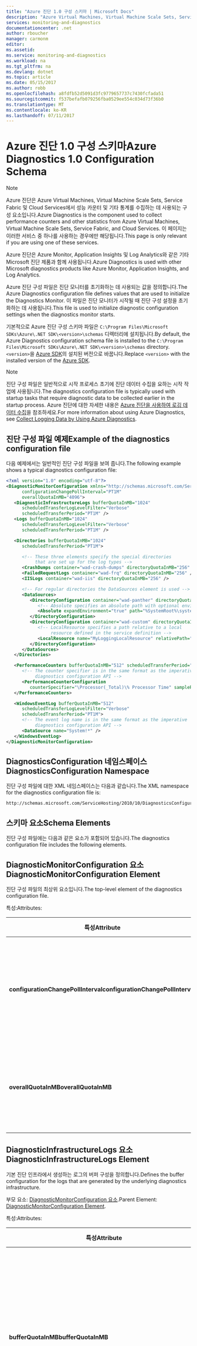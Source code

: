 ```yaml
---
title: "Azure 진단 1.0 구성 스키마 | Microsoft Docs"
description: "Azure Virtual Machines, Virtual Machine Scale Sets, Service Fabric 또는 Cloud Services에서 Azure SDK 2.4 이하를 사용하는 경우에만 해당됩니다."
services: monitoring-and-diagnostics
documentationcenter: .net
author: rboucher
manager: carmonm
editor: 
ms.assetid: 
ms.service: monitoring-and-diagnostics
ms.workload: na
ms.tgt_pltfrm: na
ms.devlang: dotnet
ms.topic: article
ms.date: 05/15/2017
ms.author: robb
ms.openlocfilehash: a8fdfb52d5091d3fc9779657737c7430fcfada51
ms.sourcegitcommit: f537befafb079256fba0529ee554c034d73f36b0
ms.translationtype: MT
ms.contentlocale: ko-KR
ms.lasthandoff: 07/11/2017
---
```

# <a name="azure-diagnostics-10-configuration-schema"></a><span data-ttu-id="5cb4b-103">Azure 진단 1.0 구성 스키마</span><span class="sxs-lookup"><span data-stu-id="5cb4b-103">Azure Diagnostics 1.0 Configuration Schema</span></span>
> [!NOTE]
> <span data-ttu-id="5cb4b-104">Azure 진단은 Azure Virtual Machines, Virtual Machine Scale Sets, Service Fabric 및 Cloud Services에서 성능 카운터 및 기타 통계를 수집하는 데 사용되는 구성 요소입니다.</span><span class="sxs-lookup"><span data-stu-id="5cb4b-104">Azure Diagnostics is the component used to collect performance counters and other statistics from Azure Virtual Machines, Virtual Machine Scale Sets, Service Fabric, and Cloud Services.</span></span>  <span data-ttu-id="5cb4b-105">이 페이지는 이러한 서비스 중 하나를 사용하는 경우에만 해당됩니다.</span><span class="sxs-lookup"><span data-stu-id="5cb4b-105">This page is only relevant if you are using one of these services.</span></span>
>

<span data-ttu-id="5cb4b-106">Azure 진단은 Azure Monitor, Application Insights 및 Log Analytics와 같은 기타 Microsoft 진단 제품과 함께 사용됩니다.</span><span class="sxs-lookup"><span data-stu-id="5cb4b-106">Azure Diagnostics is used with other Microsoft diagnostics products like Azure Monitor, Application Insights, and Log Analytics.</span></span>

<span data-ttu-id="5cb4b-107">Azure 진단 구성 파일은 진단 모니터를 초기화하는 데 사용되는 값을 정의합니다.</span><span class="sxs-lookup"><span data-stu-id="5cb4b-107">The Azure Diagnostics configuration file defines values that are used to initialize the Diagnostics Monitor.</span></span> <span data-ttu-id="5cb4b-108">이 파일은 진단 모니터가 시작될 때 진단 구성 설정을 초기화하는 데 사용됩니다.</span><span class="sxs-lookup"><span data-stu-id="5cb4b-108">This file is used to initialize diagnostic configuration settings when the diagnostics monitor starts.</span></span>  

 <span data-ttu-id="5cb4b-109">기본적으로 Azure 진단 구성 스키마 파일은 `C:\Program Files\Microsoft SDKs\Azure\.NET SDK\<version>\schemas` 디렉터리에 설치됩니다.</span><span class="sxs-lookup"><span data-stu-id="5cb4b-109">By default, the Azure Diagnostics configuration schema file is installed to the `C:\Program Files\Microsoft SDKs\Azure\.NET SDK\<version>\schemas` directory.</span></span> <span data-ttu-id="5cb4b-110">`<version>`을 [Azure SDK](http://www.windowsazure.com/develop/downloads/)의 설치된 버전으로 바꿉니다.</span><span class="sxs-lookup"><span data-stu-id="5cb4b-110">Replace `<version>` with the installed version of the [Azure SDK](http://www.windowsazure.com/develop/downloads/).</span></span>  

> [!NOTE]
>  <span data-ttu-id="5cb4b-111">진단 구성 파일은 일반적으로 시작 프로세스 초기에 진단 데이터 수집을 요하는 시작 작업에 사용됩니다.</span><span class="sxs-lookup"><span data-stu-id="5cb4b-111">The diagnostics configuration file is typically used with startup tasks that require diagnostic data to be collected earlier in the startup process.</span></span> <span data-ttu-id="5cb4b-112">Azure 진단에 대한 자세한 내용은 [Azure 진단을 사용하여 로깅 데이터 수집](assetId:///83a91c23-5ca2-4fc9-8df3-62036c37a3d7)을 참조하세요.</span><span class="sxs-lookup"><span data-stu-id="5cb4b-112">For more information about using Azure Diagnostics, see [Collect Logging Data by Using Azure Diagnostics](assetId:///83a91c23-5ca2-4fc9-8df3-62036c37a3d7).</span></span>  

## <a name="example-of-the-diagnostics-configuration-file"></a><span data-ttu-id="5cb4b-113">진단 구성 파일 예제</span><span class="sxs-lookup"><span data-stu-id="5cb4b-113">Example of the diagnostics configuration file</span></span>  
 <span data-ttu-id="5cb4b-114">다음 예제에서는 일반적인 진단 구성 파일을 보여 줍니다.</span><span class="sxs-lookup"><span data-stu-id="5cb4b-114">The following example shows a typical diagnostics configuration file:</span></span>  

```xml  
<?xml version="1.0" encoding="utf-8"?>
<DiagnosticMonitorConfiguration xmlns="http://schemas.microsoft.com/ServiceHosting/2010/10/DiagnosticsConfiguration"  
      configurationChangePollInterval="PT1M"  
      overallQuotaInMB="4096">  
   <DiagnosticInfrastructureLogs bufferQuotaInMB="1024"  
      scheduledTransferLogLevelFilter="Verbose"  
      scheduledTransferPeriod="PT1M" />  
   <Logs bufferQuotaInMB="1024"  
      scheduledTransferLogLevelFilter="Verbose"  
      scheduledTransferPeriod="PT1M" />  

   <Directories bufferQuotaInMB="1024"   
      scheduledTransferPeriod="PT1M">  

      <!-- These three elements specify the special directories   
           that are set up for the log types -->  
      <CrashDumps container="wad-crash-dumps" directoryQuotaInMB="256" />  
      <FailedRequestLogs container="wad-frq" directoryQuotaInMB="256" />  
      <IISLogs container="wad-iis" directoryQuotaInMB="256" />  

      <!-- For regular directories the DataSources element is used -->  
      <DataSources>  
         <DirectoryConfiguration container="wad-panther" directoryQuotaInMB="128">  
            <!-- Absolute specifies an absolute path with optional environment expansion -->  
            <Absolute expandEnvironment="true" path="%SystemRoot%\system32\sysprep\Panther" />  
         </DirectoryConfiguration>  
         <DirectoryConfiguration container="wad-custom" directoryQuotaInMB="128">  
            <!-- LocalResource specifies a path relative to a local   
                 resource defined in the service definition -->  
            <LocalResource name="MyLoggingLocalResource" relativePath="logs" />  
         </DirectoryConfiguration>  
      </DataSources>  
   </Directories>  

   <PerformanceCounters bufferQuotaInMB="512" scheduledTransferPeriod="PT1M">  
      <!-- The counter specifier is in the same format as the imperative   
           diagnostics configuration API -->  
      <PerformanceCounterConfiguration   
         counterSpecifier="\Processor(_Total)\% Processor Time" sampleRate="PT5S" />  
   </PerformanceCounters>  

   <WindowsEventLog bufferQuotaInMB="512"  
      scheduledTransferLogLevelFilter="Verbose"  
      scheduledTransferPeriod="PT1M">  
      <!-- The event log name is in the same format as the imperative   
           diagnostics configuration API -->  
      <DataSource name="System!*" />  
   </WindowsEventLog>  
</DiagnosticMonitorConfiguration>  
```  

## <a name="diagnosticsconfiguration-namespace"></a><span data-ttu-id="5cb4b-115">DiagnosticsConfiguration 네임스페이스</span><span class="sxs-lookup"><span data-stu-id="5cb4b-115">DiagnosticsConfiguration Namespace</span></span>  
 <span data-ttu-id="5cb4b-116">진단 구성 파일에 대한 XML 네임스페이스는 다음과 같습니다.</span><span class="sxs-lookup"><span data-stu-id="5cb4b-116">The XML namespace for the diagnostics configuration file is:</span></span>  

```  
http://schemas.microsoft.com/ServiceHosting/2010/10/DiagnosticsConfiguration  
```  

## <a name="schema-elements"></a><span data-ttu-id="5cb4b-117">스키마 요소</span><span class="sxs-lookup"><span data-stu-id="5cb4b-117">Schema Elements</span></span>  
 <span data-ttu-id="5cb4b-118">진단 구성 파일에는 다음과 같은 요소가 포함되어 있습니다.</span><span class="sxs-lookup"><span data-stu-id="5cb4b-118">The diagnostics configuration file includes the following elements.</span></span>


## <a name="diagnosticmonitorconfiguration-element"></a><span data-ttu-id="5cb4b-119">DiagnosticMonitorConfiguration 요소</span><span class="sxs-lookup"><span data-stu-id="5cb4b-119">DiagnosticMonitorConfiguration Element</span></span>  
<span data-ttu-id="5cb4b-120">진단 구성 파일의 최상위 요소입니다.</span><span class="sxs-lookup"><span data-stu-id="5cb4b-120">The top-level element of the diagnostics configuration file.</span></span>  

<span data-ttu-id="5cb4b-121">특성:</span><span class="sxs-lookup"><span data-stu-id="5cb4b-121">Attributes:</span></span>

|<span data-ttu-id="5cb4b-122">특성</span><span class="sxs-lookup"><span data-stu-id="5cb4b-122">Attribute</span></span>  |<span data-ttu-id="5cb4b-123">유형</span><span class="sxs-lookup"><span data-stu-id="5cb4b-123">Type</span></span>   |<span data-ttu-id="5cb4b-124">필수</span><span class="sxs-lookup"><span data-stu-id="5cb4b-124">Required</span></span>| <span data-ttu-id="5cb4b-125">기본값</span><span class="sxs-lookup"><span data-stu-id="5cb4b-125">Default</span></span> | <span data-ttu-id="5cb4b-126">설명</span><span class="sxs-lookup"><span data-stu-id="5cb4b-126">Description</span></span>|  
|-----------|-------|--------|---------|------------|  
|<span data-ttu-id="5cb4b-127">**configurationChangePollInterval**</span><span class="sxs-lookup"><span data-stu-id="5cb4b-127">**configurationChangePollInterval**</span></span>|<span data-ttu-id="5cb4b-128">duration</span><span class="sxs-lookup"><span data-stu-id="5cb4b-128">duration</span></span>|<span data-ttu-id="5cb4b-129">옵션</span><span class="sxs-lookup"><span data-stu-id="5cb4b-129">Optional</span></span> | <span data-ttu-id="5cb4b-130">PT1M</span><span class="sxs-lookup"><span data-stu-id="5cb4b-130">PT1M</span></span>| <span data-ttu-id="5cb4b-131">진단 모니터가 진단 구성 변경을 폴링하는 간격을 지정합니다.</span><span class="sxs-lookup"><span data-stu-id="5cb4b-131">Specifies the interval at which the diagnostic monitor polls for diagnostic configuration changes.</span></span>|  
|<span data-ttu-id="5cb4b-132">**overallQuotaInMB**</span><span class="sxs-lookup"><span data-stu-id="5cb4b-132">**overallQuotaInMB**</span></span>|<span data-ttu-id="5cb4b-133">unsignedInt</span><span class="sxs-lookup"><span data-stu-id="5cb4b-133">unsignedInt</span></span>|<span data-ttu-id="5cb4b-134">옵션</span><span class="sxs-lookup"><span data-stu-id="5cb4b-134">Optional</span></span>| <span data-ttu-id="5cb4b-135">4000MB</span><span class="sxs-lookup"><span data-stu-id="5cb4b-135">4000 MB.</span></span> <span data-ttu-id="5cb4b-136">값을 제공하는 경우 이 크기를 초과하지 않아야 합니다.</span><span class="sxs-lookup"><span data-stu-id="5cb4b-136">If you provide a value, it must not exceed this amount</span></span> |<span data-ttu-id="5cb4b-137">모든 로깅 버퍼에 할당된 파일 시스템 저장소의 총 크기입니다.</span><span class="sxs-lookup"><span data-stu-id="5cb4b-137">The total amount of file system storage allocated for all logging buffers.</span></span>|  

## <a name="diagnosticinfrastructurelogs-element"></a><span data-ttu-id="5cb4b-138">DiagnosticInfrastructureLogs 요소</span><span class="sxs-lookup"><span data-stu-id="5cb4b-138">DiagnosticInfrastructureLogs Element</span></span>  
<span data-ttu-id="5cb4b-139">기본 진단 인프라에서 생성하는 로그의 버퍼 구성을 정의합니다.</span><span class="sxs-lookup"><span data-stu-id="5cb4b-139">Defines the buffer configuration for the logs that are generated by the underlying diagnostics infrastructure.</span></span>

<span data-ttu-id="5cb4b-140">부모 요소: [DiagnosticMonitorConfiguration 요소](#DiagnosticMonitorConfiguration).</span><span class="sxs-lookup"><span data-stu-id="5cb4b-140">Parent Element: [DiagnosticMonitorConfiguration Element](#DiagnosticMonitorConfiguration).</span></span>  

<span data-ttu-id="5cb4b-141">특성:</span><span class="sxs-lookup"><span data-stu-id="5cb4b-141">Attributes:</span></span>

|<span data-ttu-id="5cb4b-142">특성</span><span class="sxs-lookup"><span data-stu-id="5cb4b-142">Attribute</span></span>|<span data-ttu-id="5cb4b-143">형식</span><span class="sxs-lookup"><span data-stu-id="5cb4b-143">Type</span></span>|<span data-ttu-id="5cb4b-144">설명</span><span class="sxs-lookup"><span data-stu-id="5cb4b-144">Description</span></span>|  
|---------|----|-----------------|  
|<span data-ttu-id="5cb4b-145">**bufferQuotaInMB**</span><span class="sxs-lookup"><span data-stu-id="5cb4b-145">**bufferQuotaInMB**</span></span>|<span data-ttu-id="5cb4b-146">unsignedInt</span><span class="sxs-lookup"><span data-stu-id="5cb4b-146">unsignedInt</span></span>|<span data-ttu-id="5cb4b-147">선택 사항입니다.</span><span class="sxs-lookup"><span data-stu-id="5cb4b-147">Optional.</span></span> <span data-ttu-id="5cb4b-148">지정된 데이터에 사용할 수 있는 파일 시스템 저장소의 최대 크기를 지정합니다.</span><span class="sxs-lookup"><span data-stu-id="5cb4b-148">Specifies the maximum amount of file system storage that is available for the specified data.</span></span><br /><br /> <span data-ttu-id="5cb4b-149">기본값은 0입니다.</span><span class="sxs-lookup"><span data-stu-id="5cb4b-149">The default is 0.</span></span>|  
|<span data-ttu-id="5cb4b-150">**scheduledTransferLogLevelFilter**</span><span class="sxs-lookup"><span data-stu-id="5cb4b-150">**scheduledTransferLogLevelFilter**</span></span>|<span data-ttu-id="5cb4b-151">string</span><span class="sxs-lookup"><span data-stu-id="5cb4b-151">string</span></span>|<span data-ttu-id="5cb4b-152">선택 사항입니다.</span><span class="sxs-lookup"><span data-stu-id="5cb4b-152">Optional.</span></span> <span data-ttu-id="5cb4b-153">전송되는 로그 항목에 대한 최소 심각도 수준을 지정합니다.</span><span class="sxs-lookup"><span data-stu-id="5cb4b-153">Specifies the minimum severity level for log entries that are transferred.</span></span> <span data-ttu-id="5cb4b-154">기본값은 **Undefined**입니다.</span><span class="sxs-lookup"><span data-stu-id="5cb4b-154">The default value is **Undefined**.</span></span> <span data-ttu-id="5cb4b-155">사용 가능한 다른 값은 **Verbose**, **Information**, **Warning**, **Error**, 및 **Critical**입니다.</span><span class="sxs-lookup"><span data-stu-id="5cb4b-155">Other possible values are **Verbose**, **Information**, **Warning**, **Error**, and **Critical**.</span></span>|  
|<span data-ttu-id="5cb4b-156">**scheduledTransferPeriod**</span><span class="sxs-lookup"><span data-stu-id="5cb4b-156">**scheduledTransferPeriod**</span></span>|<span data-ttu-id="5cb4b-157">duration</span><span class="sxs-lookup"><span data-stu-id="5cb4b-157">duration</span></span>|<span data-ttu-id="5cb4b-158">선택 사항입니다.</span><span class="sxs-lookup"><span data-stu-id="5cb4b-158">Optional.</span></span> <span data-ttu-id="5cb4b-159">예약된 데이터 전송 사이의 간격(가장 가까운 시간(분)으로 반올림)을 지정합니다.</span><span class="sxs-lookup"><span data-stu-id="5cb4b-159">Specifies the interval between scheduled transfers of data, rounded up to the nearest minute.</span></span><br /><br /> <span data-ttu-id="5cb4b-160">기본값은 PT0S입니다.</span><span class="sxs-lookup"><span data-stu-id="5cb4b-160">The default is PT0S.</span></span>|  

## <a name="logs-element"></a><span data-ttu-id="5cb4b-161">Logs 요소</span><span class="sxs-lookup"><span data-stu-id="5cb4b-161">Logs Element</span></span>  
 <span data-ttu-id="5cb4b-162">기본 Azure 로그의 버퍼 구성을 정의합니다.</span><span class="sxs-lookup"><span data-stu-id="5cb4b-162">Defines the buffer configuration for basic Azure logs.</span></span>

 <span data-ttu-id="5cb4b-163">부모 요소: [DiagnosticMonitorConfiguration 요소](#DiagnosticMonitorConfiguration).</span><span class="sxs-lookup"><span data-stu-id="5cb4b-163">Parent element: [DiagnosticMonitorConfiguration Element](#DiagnosticMonitorConfiguration).</span></span>  

<span data-ttu-id="5cb4b-164">특성:</span><span class="sxs-lookup"><span data-stu-id="5cb4b-164">Attributes:</span></span>  

|<span data-ttu-id="5cb4b-165">특성</span><span class="sxs-lookup"><span data-stu-id="5cb4b-165">Attribute</span></span>|<span data-ttu-id="5cb4b-166">형식</span><span class="sxs-lookup"><span data-stu-id="5cb4b-166">Type</span></span>|<span data-ttu-id="5cb4b-167">설명</span><span class="sxs-lookup"><span data-stu-id="5cb4b-167">Description</span></span>|  
|---------------|----------|-----------------|  
|<span data-ttu-id="5cb4b-168">**bufferQuotaInMB**</span><span class="sxs-lookup"><span data-stu-id="5cb4b-168">**bufferQuotaInMB**</span></span>|<span data-ttu-id="5cb4b-169">unsignedInt</span><span class="sxs-lookup"><span data-stu-id="5cb4b-169">unsignedInt</span></span>|<span data-ttu-id="5cb4b-170">선택 사항입니다.</span><span class="sxs-lookup"><span data-stu-id="5cb4b-170">Optional.</span></span> <span data-ttu-id="5cb4b-171">지정된 데이터에 사용할 수 있는 파일 시스템 저장소의 최대 크기를 지정합니다.</span><span class="sxs-lookup"><span data-stu-id="5cb4b-171">Specifies the maximum amount of file system storage that is available for the specified data.</span></span><br /><br /> <span data-ttu-id="5cb4b-172">기본값은 0입니다.</span><span class="sxs-lookup"><span data-stu-id="5cb4b-172">The default is 0.</span></span>|  
|<span data-ttu-id="5cb4b-173">**scheduledTransferLogLevelFilter**</span><span class="sxs-lookup"><span data-stu-id="5cb4b-173">**scheduledTransferLogLevelFilter**</span></span>|<span data-ttu-id="5cb4b-174">string</span><span class="sxs-lookup"><span data-stu-id="5cb4b-174">string</span></span>|<span data-ttu-id="5cb4b-175">선택 사항입니다.</span><span class="sxs-lookup"><span data-stu-id="5cb4b-175">Optional.</span></span> <span data-ttu-id="5cb4b-176">전송되는 로그 항목에 대한 최소 심각도 수준을 지정합니다.</span><span class="sxs-lookup"><span data-stu-id="5cb4b-176">Specifies the minimum severity level for log entries that are transferred.</span></span> <span data-ttu-id="5cb4b-177">기본값은 **Undefined**입니다.</span><span class="sxs-lookup"><span data-stu-id="5cb4b-177">The default value is **Undefined**.</span></span> <span data-ttu-id="5cb4b-178">사용 가능한 다른 값은 **Verbose**, **Information**, **Warning**, **Error**, 및 **Critical**입니다.</span><span class="sxs-lookup"><span data-stu-id="5cb4b-178">Other possible values are **Verbose**, **Information**, **Warning**, **Error**, and **Critical**.</span></span>|  
|<span data-ttu-id="5cb4b-179">**scheduledTransferPeriod**</span><span class="sxs-lookup"><span data-stu-id="5cb4b-179">**scheduledTransferPeriod**</span></span>|<span data-ttu-id="5cb4b-180">duration</span><span class="sxs-lookup"><span data-stu-id="5cb4b-180">duration</span></span>|<span data-ttu-id="5cb4b-181">선택 사항입니다.</span><span class="sxs-lookup"><span data-stu-id="5cb4b-181">Optional.</span></span> <span data-ttu-id="5cb4b-182">예약된 데이터 전송 사이의 간격(가장 가까운 시간(분)으로 반올림)을 지정합니다.</span><span class="sxs-lookup"><span data-stu-id="5cb4b-182">Specifies the interval between scheduled transfers of data, rounded up to the nearest minute.</span></span><br /><br /> <span data-ttu-id="5cb4b-183">기본값은 PT0S입니다.</span><span class="sxs-lookup"><span data-stu-id="5cb4b-183">The default is PT0S.</span></span>|  

## <a name="directories-element"></a><span data-ttu-id="5cb4b-184">Directories 요소</span><span class="sxs-lookup"><span data-stu-id="5cb4b-184">Directories Element</span></span>  
<span data-ttu-id="5cb4b-185">정의할 수 있는 파일 기반 로그의 버퍼 구성을 정의합니다.</span><span class="sxs-lookup"><span data-stu-id="5cb4b-185">Defines the buffer configuration for file-based logs that you can define.</span></span>

<span data-ttu-id="5cb4b-186">부모 요소: [DiagnosticMonitorConfiguration 요소](#DiagnosticMonitorConfiguration).</span><span class="sxs-lookup"><span data-stu-id="5cb4b-186">Parent element: [DiagnosticMonitorConfiguration Element](#DiagnosticMonitorConfiguration).</span></span>  


<span data-ttu-id="5cb4b-187">특성:</span><span class="sxs-lookup"><span data-stu-id="5cb4b-187">Attributes:</span></span>  

|<span data-ttu-id="5cb4b-188">특성</span><span class="sxs-lookup"><span data-stu-id="5cb4b-188">Attribute</span></span>|<span data-ttu-id="5cb4b-189">형식</span><span class="sxs-lookup"><span data-stu-id="5cb4b-189">Type</span></span>|<span data-ttu-id="5cb4b-190">설명</span><span class="sxs-lookup"><span data-stu-id="5cb4b-190">Description</span></span>|  
|---------------|----------|-----------------|  
|<span data-ttu-id="5cb4b-191">**bufferQuotaInMB**</span><span class="sxs-lookup"><span data-stu-id="5cb4b-191">**bufferQuotaInMB**</span></span>|<span data-ttu-id="5cb4b-192">unsignedInt</span><span class="sxs-lookup"><span data-stu-id="5cb4b-192">unsignedInt</span></span>|<span data-ttu-id="5cb4b-193">선택 사항입니다.</span><span class="sxs-lookup"><span data-stu-id="5cb4b-193">Optional.</span></span> <span data-ttu-id="5cb4b-194">지정된 데이터에 사용할 수 있는 파일 시스템 저장소의 최대 크기를 지정합니다.</span><span class="sxs-lookup"><span data-stu-id="5cb4b-194">Specifies the maximum amount of file system storage that is available for the specified data.</span></span><br /><br /> <span data-ttu-id="5cb4b-195">기본값은 0입니다.</span><span class="sxs-lookup"><span data-stu-id="5cb4b-195">The default is 0.</span></span>|  
|<span data-ttu-id="5cb4b-196">**scheduledTransferPeriod**</span><span class="sxs-lookup"><span data-stu-id="5cb4b-196">**scheduledTransferPeriod**</span></span>|<span data-ttu-id="5cb4b-197">duration</span><span class="sxs-lookup"><span data-stu-id="5cb4b-197">duration</span></span>|<span data-ttu-id="5cb4b-198">선택 사항입니다.</span><span class="sxs-lookup"><span data-stu-id="5cb4b-198">Optional.</span></span> <span data-ttu-id="5cb4b-199">예약된 데이터 전송 사이의 간격(가장 가까운 시간(분)으로 반올림)을 지정합니다.</span><span class="sxs-lookup"><span data-stu-id="5cb4b-199">Specifies the interval between scheduled transfers of data, rounded up to the nearest minute.</span></span><br /><br /> <span data-ttu-id="5cb4b-200">기본값은 PT0S입니다.</span><span class="sxs-lookup"><span data-stu-id="5cb4b-200">The default is PT0S.</span></span>|  

## <a name="crashdumps-element"></a><span data-ttu-id="5cb4b-201">CrashDumps 요소</span><span class="sxs-lookup"><span data-stu-id="5cb4b-201">CrashDumps Element</span></span>  
 <span data-ttu-id="5cb4b-202">크래시 덤프 디렉터리를 정의합니다.</span><span class="sxs-lookup"><span data-stu-id="5cb4b-202">Defines the crash dumps directory.</span></span>

 <span data-ttu-id="5cb4b-203">부모 요소: [Directories 요소](#Directories).</span><span class="sxs-lookup"><span data-stu-id="5cb4b-203">Parent Element: [Directories Element](#Directories).</span></span>  

<span data-ttu-id="5cb4b-204">특성:</span><span class="sxs-lookup"><span data-stu-id="5cb4b-204">Attributes:</span></span>  

|<span data-ttu-id="5cb4b-205">특성</span><span class="sxs-lookup"><span data-stu-id="5cb4b-205">Attribute</span></span>|<span data-ttu-id="5cb4b-206">형식</span><span class="sxs-lookup"><span data-stu-id="5cb4b-206">Type</span></span>|<span data-ttu-id="5cb4b-207">설명</span><span class="sxs-lookup"><span data-stu-id="5cb4b-207">Description</span></span>|  
|---------------|----------|-----------------|  
|<span data-ttu-id="5cb4b-208">**container**</span><span class="sxs-lookup"><span data-stu-id="5cb4b-208">**container**</span></span>|<span data-ttu-id="5cb4b-209">string</span><span class="sxs-lookup"><span data-stu-id="5cb4b-209">string</span></span>|<span data-ttu-id="5cb4b-210">디렉터리의 내용이 전송될 컨테이너의 이름입니다.</span><span class="sxs-lookup"><span data-stu-id="5cb4b-210">The name of the container where the contents of the directory is to be transferred.</span></span>|  
|<span data-ttu-id="5cb4b-211">**directoryQuotaInMB**</span><span class="sxs-lookup"><span data-stu-id="5cb4b-211">**directoryQuotaInMB**</span></span>|<span data-ttu-id="5cb4b-212">unsignedInt</span><span class="sxs-lookup"><span data-stu-id="5cb4b-212">unsignedInt</span></span>|<span data-ttu-id="5cb4b-213">선택 사항입니다.</span><span class="sxs-lookup"><span data-stu-id="5cb4b-213">Optional.</span></span> <span data-ttu-id="5cb4b-214">디렉터리의 최대 크기(MB)를 지정합니다.</span><span class="sxs-lookup"><span data-stu-id="5cb4b-214">Specifies the maximum size of the directory in megabytes.</span></span><br /><br /> <span data-ttu-id="5cb4b-215">기본값은 0입니다.</span><span class="sxs-lookup"><span data-stu-id="5cb4b-215">The default is 0.</span></span>|  

## <a name="failedrequestlogs-element"></a><span data-ttu-id="5cb4b-216">FailedRequestLogs 요소</span><span class="sxs-lookup"><span data-stu-id="5cb4b-216">FailedRequestLogs Element</span></span>  
 <span data-ttu-id="5cb4b-217">실패한 요청 로그 디렉터리를 정의합니다.</span><span class="sxs-lookup"><span data-stu-id="5cb4b-217">Defines the failed request log directory.</span></span>

 <span data-ttu-id="5cb4b-218">부모 요소[Directories 요소](#Directories).</span><span class="sxs-lookup"><span data-stu-id="5cb4b-218">Parent Element [Directories Element](#Directories).</span></span>  

<span data-ttu-id="5cb4b-219">특성:</span><span class="sxs-lookup"><span data-stu-id="5cb4b-219">Attributes:</span></span>  

|<span data-ttu-id="5cb4b-220">특성</span><span class="sxs-lookup"><span data-stu-id="5cb4b-220">Attribute</span></span>|<span data-ttu-id="5cb4b-221">형식</span><span class="sxs-lookup"><span data-stu-id="5cb4b-221">Type</span></span>|<span data-ttu-id="5cb4b-222">설명</span><span class="sxs-lookup"><span data-stu-id="5cb4b-222">Description</span></span>|  
|---------------|----------|-----------------|  
|<span data-ttu-id="5cb4b-223">**container**</span><span class="sxs-lookup"><span data-stu-id="5cb4b-223">**container**</span></span>|<span data-ttu-id="5cb4b-224">string</span><span class="sxs-lookup"><span data-stu-id="5cb4b-224">string</span></span>|<span data-ttu-id="5cb4b-225">디렉터리의 내용이 전송될 컨테이너의 이름입니다.</span><span class="sxs-lookup"><span data-stu-id="5cb4b-225">The name of the container where the contents of the directory is to be transferred.</span></span>|  
|<span data-ttu-id="5cb4b-226">**directoryQuotaInMB**</span><span class="sxs-lookup"><span data-stu-id="5cb4b-226">**directoryQuotaInMB**</span></span>|<span data-ttu-id="5cb4b-227">unsignedInt</span><span class="sxs-lookup"><span data-stu-id="5cb4b-227">unsignedInt</span></span>|<span data-ttu-id="5cb4b-228">선택 사항입니다.</span><span class="sxs-lookup"><span data-stu-id="5cb4b-228">Optional.</span></span> <span data-ttu-id="5cb4b-229">디렉터리의 최대 크기(MB)를 지정합니다.</span><span class="sxs-lookup"><span data-stu-id="5cb4b-229">Specifies the maximum size of the directory in megabytes.</span></span><br /><br /> <span data-ttu-id="5cb4b-230">기본값은 0입니다.</span><span class="sxs-lookup"><span data-stu-id="5cb4b-230">The default is 0.</span></span>|  

##  <a name="iislogs-element"></a><span data-ttu-id="5cb4b-231">IISLogs 요소</span><span class="sxs-lookup"><span data-stu-id="5cb4b-231">IISLogs Element</span></span>  
 <span data-ttu-id="5cb4b-232">IIS 로그 디렉터리를 정의합니다.</span><span class="sxs-lookup"><span data-stu-id="5cb4b-232">Defines the IIS log directory.</span></span>

 <span data-ttu-id="5cb4b-233">부모 요소[Directories 요소](#Directories).</span><span class="sxs-lookup"><span data-stu-id="5cb4b-233">Parent Element [Directories Element](#Directories).</span></span>  

<span data-ttu-id="5cb4b-234">특성:</span><span class="sxs-lookup"><span data-stu-id="5cb4b-234">Attributes:</span></span>  

|<span data-ttu-id="5cb4b-235">특성</span><span class="sxs-lookup"><span data-stu-id="5cb4b-235">Attribute</span></span>|<span data-ttu-id="5cb4b-236">형식</span><span class="sxs-lookup"><span data-stu-id="5cb4b-236">Type</span></span>|<span data-ttu-id="5cb4b-237">설명</span><span class="sxs-lookup"><span data-stu-id="5cb4b-237">Description</span></span>|  
|---------------|----------|-----------------|  
|<span data-ttu-id="5cb4b-238">**container**</span><span class="sxs-lookup"><span data-stu-id="5cb4b-238">**container**</span></span>|<span data-ttu-id="5cb4b-239">string</span><span class="sxs-lookup"><span data-stu-id="5cb4b-239">string</span></span>|<span data-ttu-id="5cb4b-240">디렉터리의 내용이 전송될 컨테이너의 이름입니다.</span><span class="sxs-lookup"><span data-stu-id="5cb4b-240">The name of the container where the contents of the directory is to be transferred.</span></span>|  
|<span data-ttu-id="5cb4b-241">**directoryQuotaInMB**</span><span class="sxs-lookup"><span data-stu-id="5cb4b-241">**directoryQuotaInMB**</span></span>|<span data-ttu-id="5cb4b-242">unsignedInt</span><span class="sxs-lookup"><span data-stu-id="5cb4b-242">unsignedInt</span></span>|<span data-ttu-id="5cb4b-243">선택 사항입니다.</span><span class="sxs-lookup"><span data-stu-id="5cb4b-243">Optional.</span></span> <span data-ttu-id="5cb4b-244">디렉터리의 최대 크기(MB)를 지정합니다.</span><span class="sxs-lookup"><span data-stu-id="5cb4b-244">Specifies the maximum size of the directory in megabytes.</span></span><br /><br /> <span data-ttu-id="5cb4b-245">기본값은 0입니다.</span><span class="sxs-lookup"><span data-stu-id="5cb4b-245">The default is 0.</span></span>|  

## <a name="datasources-element"></a><span data-ttu-id="5cb4b-246">DataSources 요소</span><span class="sxs-lookup"><span data-stu-id="5cb4b-246">DataSources Element</span></span>  
 <span data-ttu-id="5cb4b-247">0개 이상의 추가 로그 디렉터리를 정의합니다.</span><span class="sxs-lookup"><span data-stu-id="5cb4b-247">Defines zero or more additional log directories.</span></span>

 <span data-ttu-id="5cb4b-248">부모 요소: [Directories 요소](#Directories).</span><span class="sxs-lookup"><span data-stu-id="5cb4b-248">Parent Element: [Directories Element](#Directories).</span></span>

## <a name="directoryconfiguration-element"></a><span data-ttu-id="5cb4b-249">DirectoryConfiguration 요소</span><span class="sxs-lookup"><span data-stu-id="5cb4b-249">DirectoryConfiguration Element</span></span>  
 <span data-ttu-id="5cb4b-250">모니터링할 로그 파일의 디렉터리를 정의합니다.</span><span class="sxs-lookup"><span data-stu-id="5cb4b-250">Defines the directory of log files to monitor.</span></span>

 <span data-ttu-id="5cb4b-251">부모 요소: [DataSources 요소](#DataSources)</span><span class="sxs-lookup"><span data-stu-id="5cb4b-251">Parent Element: [DataSources Element](#DataSources).</span></span>

<span data-ttu-id="5cb4b-252">특성:</span><span class="sxs-lookup"><span data-stu-id="5cb4b-252">Attributes:</span></span>

|<span data-ttu-id="5cb4b-253">특성</span><span class="sxs-lookup"><span data-stu-id="5cb4b-253">Attribute</span></span>|<span data-ttu-id="5cb4b-254">형식</span><span class="sxs-lookup"><span data-stu-id="5cb4b-254">Type</span></span>|<span data-ttu-id="5cb4b-255">설명</span><span class="sxs-lookup"><span data-stu-id="5cb4b-255">Description</span></span>|  
|---------------|----------|-----------------|  
|<span data-ttu-id="5cb4b-256">**container**</span><span class="sxs-lookup"><span data-stu-id="5cb4b-256">**container**</span></span>|<span data-ttu-id="5cb4b-257">string</span><span class="sxs-lookup"><span data-stu-id="5cb4b-257">string</span></span>|<span data-ttu-id="5cb4b-258">디렉터리의 내용이 전송될 컨테이너의 이름입니다.</span><span class="sxs-lookup"><span data-stu-id="5cb4b-258">The name of the container where the contents of the directory is to be transferred.</span></span>|  
|<span data-ttu-id="5cb4b-259">**directoryQuotaInMB**</span><span class="sxs-lookup"><span data-stu-id="5cb4b-259">**directoryQuotaInMB**</span></span>|<span data-ttu-id="5cb4b-260">unsignedInt</span><span class="sxs-lookup"><span data-stu-id="5cb4b-260">unsignedInt</span></span>|<span data-ttu-id="5cb4b-261">선택 사항입니다.</span><span class="sxs-lookup"><span data-stu-id="5cb4b-261">Optional.</span></span> <span data-ttu-id="5cb4b-262">디렉터리의 최대 크기(MB)를 지정합니다.</span><span class="sxs-lookup"><span data-stu-id="5cb4b-262">Specifies the maximum size of the directory in megabytes.</span></span><br /><br /> <span data-ttu-id="5cb4b-263">기본값은 0입니다.</span><span class="sxs-lookup"><span data-stu-id="5cb4b-263">The default is 0.</span></span>|  

## <a name="absolute-element"></a><span data-ttu-id="5cb4b-264">Absolute 요소</span><span class="sxs-lookup"><span data-stu-id="5cb4b-264">Absolute Element</span></span>  
 <span data-ttu-id="5cb4b-265">선택적 환경 확장을 사용하여 모니터링할 디렉터리의 절대 경로를 정의합니다.</span><span class="sxs-lookup"><span data-stu-id="5cb4b-265">Defines an absolute path of the directory to monitor with optional environment expansion.</span></span>

 <span data-ttu-id="5cb4b-266">부모 요소: [DirectoryConfiguration 요소](#DirectoryConfiguration).</span><span class="sxs-lookup"><span data-stu-id="5cb4b-266">Parent Element: [DirectoryConfiguration Element](#DirectoryConfiguration).</span></span>  

<span data-ttu-id="5cb4b-267">특성:</span><span class="sxs-lookup"><span data-stu-id="5cb4b-267">Attributes:</span></span>  

|<span data-ttu-id="5cb4b-268">특성</span><span class="sxs-lookup"><span data-stu-id="5cb4b-268">Attribute</span></span>|<span data-ttu-id="5cb4b-269">형식</span><span class="sxs-lookup"><span data-stu-id="5cb4b-269">Type</span></span>|<span data-ttu-id="5cb4b-270">설명</span><span class="sxs-lookup"><span data-stu-id="5cb4b-270">Description</span></span>|  
|---------------|----------|-----------------|  
|<span data-ttu-id="5cb4b-271">**path**</span><span class="sxs-lookup"><span data-stu-id="5cb4b-271">**path**</span></span>|<span data-ttu-id="5cb4b-272">string</span><span class="sxs-lookup"><span data-stu-id="5cb4b-272">string</span></span>|<span data-ttu-id="5cb4b-273">필수입니다.</span><span class="sxs-lookup"><span data-stu-id="5cb4b-273">Required.</span></span> <span data-ttu-id="5cb4b-274">모니터링할 디렉터리의 절대 경로입니다.</span><span class="sxs-lookup"><span data-stu-id="5cb4b-274">The absolute path to the directory to monitor.</span></span>|  
|<span data-ttu-id="5cb4b-275">**expandEnvironment**</span><span class="sxs-lookup"><span data-stu-id="5cb4b-275">**expandEnvironment**</span></span>|<span data-ttu-id="5cb4b-276">부울</span><span class="sxs-lookup"><span data-stu-id="5cb4b-276">boolean</span></span>|<span data-ttu-id="5cb4b-277">필수입니다.</span><span class="sxs-lookup"><span data-stu-id="5cb4b-277">Required.</span></span> <span data-ttu-id="5cb4b-278">**true**로 설정하면 경로의 환경 변수가 확장됩니다.</span><span class="sxs-lookup"><span data-stu-id="5cb4b-278">If set to **true**, environment variables in the path are expanded.</span></span>|  

## <a name="localresource-element"></a><span data-ttu-id="5cb4b-279">LocalResource 요소</span><span class="sxs-lookup"><span data-stu-id="5cb4b-279">LocalResource Element</span></span>  
 <span data-ttu-id="5cb4b-280">서비스 정의에 정의된 로컬 리소스의 상대 경로를 정의합니다.</span><span class="sxs-lookup"><span data-stu-id="5cb4b-280">Defines a path relative to a local resource defined in the service definition.</span></span>

 <span data-ttu-id="5cb4b-281">부모 요소: [DirectoryConfiguration 요소](#DirectoryConfiguration).</span><span class="sxs-lookup"><span data-stu-id="5cb4b-281">Parent Element: [DirectoryConfiguration Element](#DirectoryConfiguration).</span></span>  

<span data-ttu-id="5cb4b-282">특성:</span><span class="sxs-lookup"><span data-stu-id="5cb4b-282">Attributes:</span></span>  

|<span data-ttu-id="5cb4b-283">특성</span><span class="sxs-lookup"><span data-stu-id="5cb4b-283">Attribute</span></span>|<span data-ttu-id="5cb4b-284">형식</span><span class="sxs-lookup"><span data-stu-id="5cb4b-284">Type</span></span>|<span data-ttu-id="5cb4b-285">설명</span><span class="sxs-lookup"><span data-stu-id="5cb4b-285">Description</span></span>|  
|---------------|----------|-----------------|  
|<span data-ttu-id="5cb4b-286">**name**</span><span class="sxs-lookup"><span data-stu-id="5cb4b-286">**name**</span></span>|<span data-ttu-id="5cb4b-287">string</span><span class="sxs-lookup"><span data-stu-id="5cb4b-287">string</span></span>|<span data-ttu-id="5cb4b-288">필수입니다.</span><span class="sxs-lookup"><span data-stu-id="5cb4b-288">Required.</span></span> <span data-ttu-id="5cb4b-289">모니터링할 디렉터리를 포함하는 로컬 리소스의 이름입니다.</span><span class="sxs-lookup"><span data-stu-id="5cb4b-289">The name of the local resource that contains the directory to monitor.</span></span>|  
|<span data-ttu-id="5cb4b-290">**relativePath**</span><span class="sxs-lookup"><span data-stu-id="5cb4b-290">**relativePath**</span></span>|<span data-ttu-id="5cb4b-291">string</span><span class="sxs-lookup"><span data-stu-id="5cb4b-291">string</span></span>|<span data-ttu-id="5cb4b-292">필수입니다.</span><span class="sxs-lookup"><span data-stu-id="5cb4b-292">Required.</span></span> <span data-ttu-id="5cb4b-293">모니터링할 로컬 리소스의 상대 경로입니다.</span><span class="sxs-lookup"><span data-stu-id="5cb4b-293">The path relative to the local resource to monitor.</span></span>|  

## <a name="performancecounters-element"></a><span data-ttu-id="5cb4b-294">PerformanceCounters 요소</span><span class="sxs-lookup"><span data-stu-id="5cb4b-294">PerformanceCounters Element</span></span>  
 <span data-ttu-id="5cb4b-295">수집할 성능 카운터의 경로를 정의합니다.</span><span class="sxs-lookup"><span data-stu-id="5cb4b-295">Defines the path to the performance counter to collect.</span></span>

 <span data-ttu-id="5cb4b-296">부모 요소: [DiagnosticMonitorConfiguration 요소](#DiagnosticMonitorConfiguration).</span><span class="sxs-lookup"><span data-stu-id="5cb4b-296">Parent Element: [DiagnosticMonitorConfiguration Element](#DiagnosticMonitorConfiguration).</span></span>


 <span data-ttu-id="5cb4b-297">특성:</span><span class="sxs-lookup"><span data-stu-id="5cb4b-297">Attributes:</span></span>  

|<span data-ttu-id="5cb4b-298">특성</span><span class="sxs-lookup"><span data-stu-id="5cb4b-298">Attribute</span></span>|<span data-ttu-id="5cb4b-299">형식</span><span class="sxs-lookup"><span data-stu-id="5cb4b-299">Type</span></span>|<span data-ttu-id="5cb4b-300">설명</span><span class="sxs-lookup"><span data-stu-id="5cb4b-300">Description</span></span>|  
|---------------|----------|-----------------|  
|<span data-ttu-id="5cb4b-301">**bufferQuotaInMB**</span><span class="sxs-lookup"><span data-stu-id="5cb4b-301">**bufferQuotaInMB**</span></span>|<span data-ttu-id="5cb4b-302">unsignedInt</span><span class="sxs-lookup"><span data-stu-id="5cb4b-302">unsignedInt</span></span>|<span data-ttu-id="5cb4b-303">선택 사항입니다.</span><span class="sxs-lookup"><span data-stu-id="5cb4b-303">Optional.</span></span> <span data-ttu-id="5cb4b-304">지정된 데이터에 사용할 수 있는 파일 시스템 저장소의 최대 크기를 지정합니다.</span><span class="sxs-lookup"><span data-stu-id="5cb4b-304">Specifies the maximum amount of file system storage that is available for the specified data.</span></span><br /><br /> <span data-ttu-id="5cb4b-305">기본값은 0입니다.</span><span class="sxs-lookup"><span data-stu-id="5cb4b-305">The default is 0.</span></span>|  
|<span data-ttu-id="5cb4b-306">**scheduledTransferPeriod**</span><span class="sxs-lookup"><span data-stu-id="5cb4b-306">**scheduledTransferPeriod**</span></span>|<span data-ttu-id="5cb4b-307">duration</span><span class="sxs-lookup"><span data-stu-id="5cb4b-307">duration</span></span>|<span data-ttu-id="5cb4b-308">선택 사항입니다.</span><span class="sxs-lookup"><span data-stu-id="5cb4b-308">Optional.</span></span> <span data-ttu-id="5cb4b-309">예약된 데이터 전송 사이의 간격(가장 가까운 시간(분)으로 반올림)을 지정합니다.</span><span class="sxs-lookup"><span data-stu-id="5cb4b-309">Specifies the interval between scheduled transfers of data, rounded up to the nearest minute.</span></span><br /><br /> <span data-ttu-id="5cb4b-310">기본값은 PT0S입니다.</span><span class="sxs-lookup"><span data-stu-id="5cb4b-310">The default is PT0S.</span></span>|  

## <a name="performancecounterconfiguration-element"></a><span data-ttu-id="5cb4b-311">PerformanceCounterConfiguration 요소</span><span class="sxs-lookup"><span data-stu-id="5cb4b-311">PerformanceCounterConfiguration Element</span></span>  
 <span data-ttu-id="5cb4b-312">수집할 성능 카운터를 정의합니다.</span><span class="sxs-lookup"><span data-stu-id="5cb4b-312">Defines the performance counter to collect.</span></span>

 <span data-ttu-id="5cb4b-313">부모 요소: [PerformanceCounters 요소](#PerformanceCounters).</span><span class="sxs-lookup"><span data-stu-id="5cb4b-313">Parent Element: [PerformanceCounters Element](#PerformanceCounters).</span></span>  

 <span data-ttu-id="5cb4b-314">특성:</span><span class="sxs-lookup"><span data-stu-id="5cb4b-314">Attributes:</span></span>  

|<span data-ttu-id="5cb4b-315">특성</span><span class="sxs-lookup"><span data-stu-id="5cb4b-315">Attribute</span></span>|<span data-ttu-id="5cb4b-316">형식</span><span class="sxs-lookup"><span data-stu-id="5cb4b-316">Type</span></span>|<span data-ttu-id="5cb4b-317">설명</span><span class="sxs-lookup"><span data-stu-id="5cb4b-317">Description</span></span>|  
|---------------|----------|-----------------|  
|<span data-ttu-id="5cb4b-318">**counterSpecifier**</span><span class="sxs-lookup"><span data-stu-id="5cb4b-318">**counterSpecifier**</span></span>|<span data-ttu-id="5cb4b-319">string</span><span class="sxs-lookup"><span data-stu-id="5cb4b-319">string</span></span>|<span data-ttu-id="5cb4b-320">필수입니다.</span><span class="sxs-lookup"><span data-stu-id="5cb4b-320">Required.</span></span> <span data-ttu-id="5cb4b-321">수집할 성능 카운터의 경로입니다.</span><span class="sxs-lookup"><span data-stu-id="5cb4b-321">The path to the performance counter to collect.</span></span>|  
|<span data-ttu-id="5cb4b-322">**sampleRate**</span><span class="sxs-lookup"><span data-stu-id="5cb4b-322">**sampleRate**</span></span>|<span data-ttu-id="5cb4b-323">duration</span><span class="sxs-lookup"><span data-stu-id="5cb4b-323">duration</span></span>|<span data-ttu-id="5cb4b-324">필수입니다.</span><span class="sxs-lookup"><span data-stu-id="5cb4b-324">Required.</span></span> <span data-ttu-id="5cb4b-325">성능 카운터를 수집할 속도입니다.</span><span class="sxs-lookup"><span data-stu-id="5cb4b-325">The rate at which the performance counter should be collected.</span></span>|  

## <a name="windowseventlog-element"></a><span data-ttu-id="5cb4b-326">WindowsEventLog 요소</span><span class="sxs-lookup"><span data-stu-id="5cb4b-326">WindowsEventLog Element</span></span>  
 <span data-ttu-id="5cb4b-327">모니터링할 이벤트 로그를 정의합니다.</span><span class="sxs-lookup"><span data-stu-id="5cb4b-327">Defines the event logs to monitor.</span></span>

 <span data-ttu-id="5cb4b-328">부모 요소: [DiagnosticMonitorConfiguration 요소](#DiagnosticMonitorConfiguration).</span><span class="sxs-lookup"><span data-stu-id="5cb4b-328">Parent Element: [DiagnosticMonitorConfiguration Element](#DiagnosticMonitorConfiguration).</span></span>

  <span data-ttu-id="5cb4b-329">특성:</span><span class="sxs-lookup"><span data-stu-id="5cb4b-329">Attributes:</span></span>

|<span data-ttu-id="5cb4b-330">특성</span><span class="sxs-lookup"><span data-stu-id="5cb4b-330">Attribute</span></span>|<span data-ttu-id="5cb4b-331">형식</span><span class="sxs-lookup"><span data-stu-id="5cb4b-331">Type</span></span>|<span data-ttu-id="5cb4b-332">설명</span><span class="sxs-lookup"><span data-stu-id="5cb4b-332">Description</span></span>|  
|---------------|----------|-----------------|  
|<span data-ttu-id="5cb4b-333">**bufferQuotaInMB**</span><span class="sxs-lookup"><span data-stu-id="5cb4b-333">**bufferQuotaInMB**</span></span>|<span data-ttu-id="5cb4b-334">unsignedInt</span><span class="sxs-lookup"><span data-stu-id="5cb4b-334">unsignedInt</span></span>|<span data-ttu-id="5cb4b-335">선택 사항입니다.</span><span class="sxs-lookup"><span data-stu-id="5cb4b-335">Optional.</span></span> <span data-ttu-id="5cb4b-336">지정된 데이터에 사용할 수 있는 파일 시스템 저장소의 최대 크기를 지정합니다.</span><span class="sxs-lookup"><span data-stu-id="5cb4b-336">Specifies the maximum amount of file system storage that is available for the specified data.</span></span><br /><br /> <span data-ttu-id="5cb4b-337">기본값은 0입니다.</span><span class="sxs-lookup"><span data-stu-id="5cb4b-337">The default is 0.</span></span>|  
|<span data-ttu-id="5cb4b-338">**scheduledTransferLogLevelFilter**</span><span class="sxs-lookup"><span data-stu-id="5cb4b-338">**scheduledTransferLogLevelFilter**</span></span>|<span data-ttu-id="5cb4b-339">string</span><span class="sxs-lookup"><span data-stu-id="5cb4b-339">string</span></span>|<span data-ttu-id="5cb4b-340">선택 사항입니다.</span><span class="sxs-lookup"><span data-stu-id="5cb4b-340">Optional.</span></span> <span data-ttu-id="5cb4b-341">전송되는 로그 항목에 대한 최소 심각도 수준을 지정합니다.</span><span class="sxs-lookup"><span data-stu-id="5cb4b-341">Specifies the minimum severity level for log entries that are transferred.</span></span> <span data-ttu-id="5cb4b-342">기본값은 **Undefined**입니다.</span><span class="sxs-lookup"><span data-stu-id="5cb4b-342">The default value is **Undefined**.</span></span> <span data-ttu-id="5cb4b-343">사용 가능한 다른 값은 **Verbose**, **Information**, **Warning**, **Error**, 및 **Critical**입니다.</span><span class="sxs-lookup"><span data-stu-id="5cb4b-343">Other possible values are **Verbose**, **Information**, **Warning**, **Error**, and **Critical**.</span></span>|  
|<span data-ttu-id="5cb4b-344">**scheduledTransferPeriod**</span><span class="sxs-lookup"><span data-stu-id="5cb4b-344">**scheduledTransferPeriod**</span></span>|<span data-ttu-id="5cb4b-345">duration</span><span class="sxs-lookup"><span data-stu-id="5cb4b-345">duration</span></span>|<span data-ttu-id="5cb4b-346">선택 사항입니다.</span><span class="sxs-lookup"><span data-stu-id="5cb4b-346">Optional.</span></span> <span data-ttu-id="5cb4b-347">예약된 데이터 전송 사이의 간격(가장 가까운 시간(분)으로 반올림)을 지정합니다.</span><span class="sxs-lookup"><span data-stu-id="5cb4b-347">Specifies the interval between scheduled transfers of data, rounded up to the nearest minute.</span></span><br /><br /> <span data-ttu-id="5cb4b-348">기본값은 PT0S입니다.</span><span class="sxs-lookup"><span data-stu-id="5cb4b-348">The default is PT0S.</span></span>|  

## <a name="datasource-element"></a><span data-ttu-id="5cb4b-349">DataSource 요소</span><span class="sxs-lookup"><span data-stu-id="5cb4b-349">DataSource Element</span></span>  
 <span data-ttu-id="5cb4b-350">모니터링할 이벤트 로그를 정의합니다.</span><span class="sxs-lookup"><span data-stu-id="5cb4b-350">Defines the event log to monitor.</span></span>

 <span data-ttu-id="5cb4b-351">부모 요소: [WindowsEventLog 요소](#windowsEventLog)</span><span class="sxs-lookup"><span data-stu-id="5cb4b-351">Parent Element: [WindowsEventLog Element](#windowsEventLog).</span></span>  

 <span data-ttu-id="5cb4b-352">특성:</span><span class="sxs-lookup"><span data-stu-id="5cb4b-352">Attributes:</span></span>

|<span data-ttu-id="5cb4b-353">특성</span><span class="sxs-lookup"><span data-stu-id="5cb4b-353">Attribute</span></span>|<span data-ttu-id="5cb4b-354">형식</span><span class="sxs-lookup"><span data-stu-id="5cb4b-354">Type</span></span>|<span data-ttu-id="5cb4b-355">설명</span><span class="sxs-lookup"><span data-stu-id="5cb4b-355">Description</span></span>|  
|---------------|----------|-----------------|  
|<span data-ttu-id="5cb4b-356">**name**</span><span class="sxs-lookup"><span data-stu-id="5cb4b-356">**name**</span></span>|<span data-ttu-id="5cb4b-357">string</span><span class="sxs-lookup"><span data-stu-id="5cb4b-357">string</span></span>|<span data-ttu-id="5cb4b-358">필수입니다.</span><span class="sxs-lookup"><span data-stu-id="5cb4b-358">Required.</span></span> <span data-ttu-id="5cb4b-359">수집할 로그를 지정하는 XPath 식입니다.</span><span class="sxs-lookup"><span data-stu-id="5cb4b-359">An XPath expression specifying the log to collect.</span></span>|  
